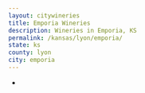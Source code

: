 ```yaml
---
layout: citywineries
title: Emporia Wineries
description: Wineries in Emporia, KS
permalink: /kansas/lyon/emporia/
state: ks
county: lyon
city: emporia
---
```

-
